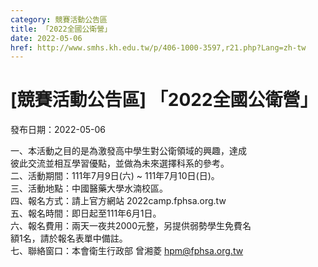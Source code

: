 ```yaml
---
category: 競賽活動公告區
title: 「2022全國公衛營」
date: 2022-05-06
href: http://www.smhs.kh.edu.tw/p/406-1000-3597,r21.php?Lang=zh-tw
---
```


# [競賽活動公告區] 「2022全國公衛營」

發布日期：2022-05-06

一、本活動之目的是為激發高中學生對公衛領域的興趣，達成  
彼此交流並相互學習優點，並做為未來選擇科系的參考。  
二、活動期間：111年7月9日(六) ~ 111年7月10日(日)。  
三、活動地點：中國醫藥大學水湳校區。  
四、報名方式：請上官方網站 2022camp.fphsa.org.tw  
五、報名時間：即日起至111年6月1日。  
六、報名費用：兩天一夜共2000元整，另提供弱勢學生免費名  
額1名，請於報名表單中備註。  
七、聯絡窗口：本會衛生行政部 曾湘菱 hpm@fphsa.org.tw

